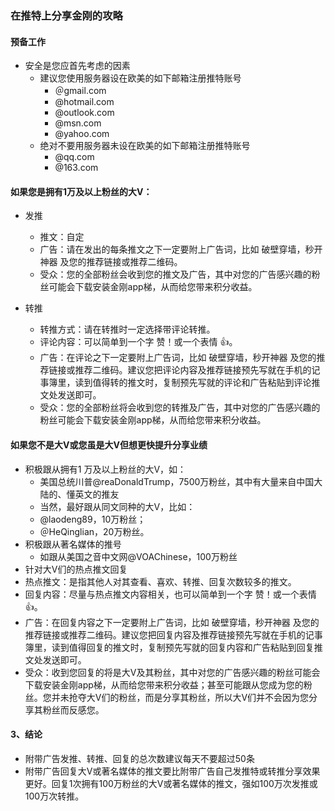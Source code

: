 ### 在推特上分享金刚的攻略

#### 预备工作
- 安全是您应首先考虑的因素
  - 建议您使用服务器设在欧美的如下邮箱注册推特账号
    - ＠gmail.com
    - @hotmail.com
    - @outlook.com
    - @msn.com
    - @yahoo.com
  - 绝对不要用服务器未设在欧美的如下邮箱注册推特账号
    - @qq.com
    - @163.com

#### 如果您是拥有1万及以上粉丝的大V：
- 发推
  - 推文：自定
  - 广告：请在发出的每条推文之下一定要附上广告词，比如 破壁穿墙，秒开神器 及您的推荐链接或推荐二维码。
  - 受众：您的全部粉丝会收到您的推文及广告，其中对您的广告感兴趣的粉丝可能会下载安装金刚app梯，从而给您带来积分收益。

- 转推
  - 转推方式：请在转推时一定选择带评论转推。
  - 评论内容：可以简单到一个字 赞！或一个表情 👍。
  - 广告：在评论之下一定要附上广告词，比如 破壁穿墙，秒开神器 及您的推荐链接或推荐二维码。建议您把评论内容及推荐链接预先写就在手机的记事簿里，读到值得转的推文时，复制预先写就的评论和广告粘贴到评论推文处发送即可。
  - 受众：您的全部粉丝将会收到您的转推及广告，其中对您的广告感兴趣的粉丝可能会下载安装金刚app梯，从而给您带来积分收益。

#### 如果您不是大V或您虽是大V但想更快提升分享业绩
- 积极跟从拥有1 万及以上粉丝的大V，如：
  - 美国总统川普@reaDonaldTrump，7500万粉丝，其中有大量来自中国大陆的、懂英文的推友
  - 当然，最好跟从同文同种的大V，比如：
  - @laodeng89，10万粉丝；
  - ＠HeQinglian，20万粉丝。
- 积极跟从著名媒体的推号
  - 如跟从美国之音中文网@VOAChinese，100万粉丝
- 针对大V们的热点推文回复
- 热点推文：是指其他人对其查看、喜欢、转推、回复次数较多的推文。
- 回复内容：尽量与热点推文内容相关，也可以简单到一个字 赞！或一个表情 👍。
- 广告：在回复内容之下一定要附上广告词，比如 破壁穿墙，秒开神器 及您的推荐链接或推荐二维码。建议您把回复内容及推荐链接预先写就在手机的记事簿里，读到值得回复的推文时，复制预先写就的回复内容和广告粘贴到回复推文处发送即可。
- 受众：收到您回复的将是大V及其粉丝，其中对您的广告感兴趣的粉丝可能会下载安装金刚app梯，从而给您带来积分收益；甚至可能跟从您成为您的粉丝。您并未抢夺大V们的粉丝，而是分享其粉丝，所以大V们并不会因为您分享其粉丝而反感您。
#### 3、结论
- 附带广告发推、转推、回复的总次数建议每天不要超过50条
- 附带广告回复大V或著名媒体的推文要比附带广告自己发推特或转推分享效果更好。回复1次拥有100万粉丝的大V或著名媒体的推文，强如100万次发推或100万次转推。

